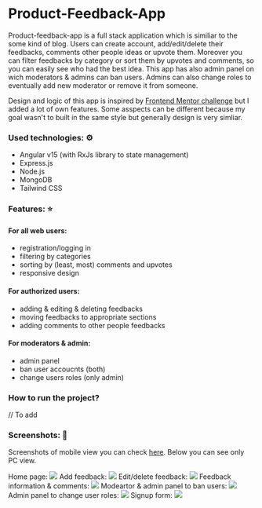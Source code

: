 # Product-Feedback-App

Product-feedback-app is a full stack application which is similiar to the some kind of blog. Users can create account, add/edit/delete their feedbacks, comments other people ideas or upvote them. Moreover you can filter feedbacks by category or sort them by upvotes and comments, so you can easily see who had the best idea. This app has also admin panel on wich moderators & admins can ban users. Admins can also change roles to eventually add new moderator or remove it from someone.

Design and logic of this app is inspired by [Frontend Mentor challenge](https://www.frontendmentor.io/challenges/product-feedback-app-wbvUYqjR6) but I added a lot of own features. Some asspects can be different because my goal wasn't to built in the same style but generally design is very simliar.

### Used technologies: ⚙️
- Angular v15 (with RxJs library to state management)
- Express.js
- Node.js
- MongoDB
- Tailwind CSS

### Features: ⭐
#### For all web users:
- registration/logging in
- filtering by categories
- sorting by (least, most) comments and upvotes
- responsive design
#### For authorized users:
- adding & editing & deleting feedbacks
- moving feedbacks to appropriate sections
- adding comments to other people feedbacks
#### For moderators & admin:
- admin panel
- ban user accoucnts (both)
- change users roles (only admin)

### How to run the project?
// To add

### Screenshots: 📓
Screenshots of mobile view you can check [here](https://github.com/LKochan123/Product-Feedback-App/tree/main/Product-Feedback-App/src/assets/app-screenshots). 
Below you can see only PC view. 

Home page:
<img src="Product-Feedback-App/src/assets/app-screenshots/PC_home.png">
Add feedback:
<img src="Product-Feedback-App/src/assets/app-screenshots/PC_add_feedback.png">
Edit/delete feedback:
<img src="Product-Feedback-App/src/assets/app-screenshots/PC_edit_feedback.png">
Feedback information & comments:
<img src="Product-Feedback-App/src/assets/app-screenshots/PC_feedback_id.png">
Modeartor & admin panel to ban users:
<img src="Product-Feedback-App/src/assets/app-screenshots/PC_admin.png">
Admin panel to change user roles:
<img src="Product-Feedback-App/src/assets/app-screenshots/PC_admin_role.png">
Signup form:
<img src="Product-Feedback-App/src/assets/app-screenshots/PC_signup.png">

